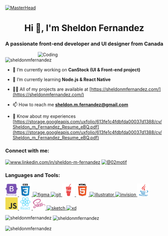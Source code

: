 [![MasterHead](https://email.uplers.com/blog/wp-content/uploads/2020/07/GIF-blog.gif)](https://rishavchanda.io)
<h1 align="center">Hi 👋, I'm Sheldon Fernandez</h1>
<h3 align="center">A passionate front-end developer and UI designer from Canada</h3>

<img align="right" alt="Coding" width="400" src="https://cdn.dribbble.com/users/1162077/screenshots/5403918/focus-animation.gif">

<p align="left"> <img src="https://komarev.com/ghpvc/?username=sheldonmfernandez&label=Profile%20views&color=0e75b6&style=flat" alt="sheldonmfernandez" /> </p>

- 🔭 I’m currently working on **CanStock (UI & Front-end project)**

- 🌱 I’m currently learning **Node.js & React Native**

- 👨‍💻 All of my projects are available at [https://sheldonmfernandez.com/](https://sheldonmfernandez.com/)

- 📫 How to reach me **sheldon.m.fernandez@gmail.com**

- 📄 Know about my experiences [https://storage.googleapis.com/uxfolio/613fe1c4fdbfda00037d1388/cv/Sheldon_m_Fernandez_Resume_eBQ.pdf](https://storage.googleapis.com/uxfolio/613fe1c4fdbfda00037d1388/cv/Sheldon_m_Fernandez_Resume_eBQ.pdf)

<h3 align="left">Connect with me:</h3>
<p align="left">
<a href="https://linkedin.com/in/www.linkedin.com/in/sheldon-m-fernandez" target="blank"><img align="center" src="https://raw.githubusercontent.com/rahuldkjain/github-profile-readme-generator/master/src/images/icons/Social/linked-in-alt.svg" alt="www.linkedin.com/in/sheldon-m-fernandez" height="30" width="40" /></a>
<a href="https://instagram.com/@02motif" target="blank"><img align="center" src="https://raw.githubusercontent.com/rahuldkjain/github-profile-readme-generator/master/src/images/icons/Social/instagram.svg" alt="@02motif" height="30" width="40" /></a>
</p>

<h3 align="left">Languages and Tools:</h3>
<p align="left"> <a href="https://getbootstrap.com" target="_blank" rel="noreferrer"> <img src="https://raw.githubusercontent.com/devicons/devicon/master/icons/bootstrap/bootstrap-plain-wordmark.svg" alt="bootstrap" width="40" height="40"/> </a> <a href="https://www.w3schools.com/css/" target="_blank" rel="noreferrer"> <img src="https://raw.githubusercontent.com/devicons/devicon/master/icons/css3/css3-original-wordmark.svg" alt="css3" width="40" height="40"/> </a> <a href="https://www.figma.com/" target="_blank" rel="noreferrer"> <img src="https://www.vectorlogo.zone/logos/figma/figma-icon.svg" alt="figma" width="40" height="40"/> </a> <a href="https://git-scm.com/" target="_blank" rel="noreferrer"> <img src="https://www.vectorlogo.zone/logos/git-scm/git-scm-icon.svg" alt="git" width="40" height="40"/> </a> <a href="https://gulpjs.com" target="_blank" rel="noreferrer"> <img src="https://raw.githubusercontent.com/devicons/devicon/master/icons/gulp/gulp-plain.svg" alt="gulp" width="40" height="40"/> </a> <a href="https://www.w3.org/html/" target="_blank" rel="noreferrer"> <img src="https://raw.githubusercontent.com/devicons/devicon/master/icons/html5/html5-original-wordmark.svg" alt="html5" width="40" height="40"/> </a> <a href="https://www.adobe.com/in/products/illustrator.html" target="_blank" rel="noreferrer"> <img src="https://www.vectorlogo.zone/logos/adobe_illustrator/adobe_illustrator-icon.svg" alt="illustrator" width="40" height="40"/> </a> <a href="https://www.invisionapp.com/" target="_blank" rel="noreferrer"> <img src="https://www.vectorlogo.zone/logos/invisionapp/invisionapp-icon.svg" alt="invision" width="40" height="40"/> </a> <a href="https://www.java.com" target="_blank" rel="noreferrer"> <img src="https://raw.githubusercontent.com/devicons/devicon/master/icons/java/java-original.svg" alt="java" width="40" height="40"/> </a> <a href="https://developer.mozilla.org/en-US/docs/Web/JavaScript" target="_blank" rel="noreferrer"> <img src="https://raw.githubusercontent.com/devicons/devicon/master/icons/javascript/javascript-original.svg" alt="javascript" width="40" height="40"/> </a> <a href="https://reactjs.org/" target="_blank" rel="noreferrer"> <img src="https://raw.githubusercontent.com/devicons/devicon/master/icons/react/react-original-wordmark.svg" alt="react" width="40" height="40"/> </a> <a href="https://sass-lang.com" target="_blank" rel="noreferrer"> <img src="https://raw.githubusercontent.com/devicons/devicon/master/icons/sass/sass-original.svg" alt="sass" width="40" height="40"/> </a> <a href="https://www.sketch.com/" target="_blank" rel="noreferrer"> <img src="https://www.vectorlogo.zone/logos/sketchapp/sketchapp-icon.svg" alt="sketch" width="40" height="40"/> </a> <a href="https://www.adobe.com/products/xd.html" target="_blank" rel="noreferrer"> <img src="https://cdn.worldvectorlogo.com/logos/adobe-xd.svg" alt="xd" width="40" height="40"/> </a> </p>

<p><img align="left" src="https://github-readme-stats.vercel.app/api/top-langs?username=sheldonmfernandez&show_icons=true&locale=en&layout=compact" alt="sheldonmfernandez" /></p>

<p>&nbsp;<img align="center" src="https://github-readme-stats.vercel.app/api?username=sheldonmfernandez&show_icons=true&locale=en" alt="sheldonmfernandez" /></p>

<p><img align="center" src="https://github-readme-streak-stats.herokuapp.com/?user=sheldonmfernandez&" alt="sheldonmfernandez" /></p>
